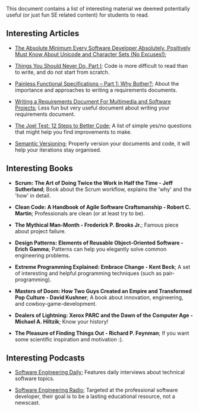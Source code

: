 This document contains a list of interesting material we deemed potentially useful (or just fun SE related content) for students to read.

## Interesting Articles
- [The Absolute Minimum Every Software Developer Absolutely, Positively Must Know About Unicode and Character Sets (No Excuses!)](https://www.joelonsoftware.com/2003/10/08/the-absolute-minimum-every-software-developer-absolutely-positively-must-know-about-unicode-and-character-sets-no-excuses/);

- [Things You Should Never Do, Part I](https://www.joelonsoftware.com/2000/04/06/things-you-should-never-do-part-i/);
Code is more difficult to read than to write, and do not start from scratch.

- [Painless Functional Specifications – Part 1: Why Bother?](https://www.joelonsoftware.com/2000/10/02/painless-functional-specifications-part-1-why-bother/);
About the importance and approaches to writing a requirements documents.

- [Writing a Requirements Document For Multimedia and Software Projects](http://www.cdl.edu/uploads/Qd/S6/QdS615B1DcnwRZlnSuTDnQ/writing-requirements.pdf);
Less fun but very useful document about writing your requirements document.

- [The Joel Test: 12 Steps to Better Code](https://www.joelonsoftware.com/2000/08/09/the-joel-test-12-steps-to-better-code/);
A list of simple yes/no questions that might help you find improvements to make.

- [Semantic Versioning](http://semver.org/);
Properly version your documents and code, it will help your iterations stay organised.

## Interesting Books
- **Scrum: The Art of Doing Twice the Work in Half the Time - Jeff Sutherland**;
Book about the Scrum workflow, explains the 'why' and the 'how' in detail.

- **Clean Code: A Handbook of Agile Software Craftsmanship - Robert C. Martin**;
Professionals are clean (or at least try to be).

- **The Mythical Man-Month - Frederick P. Brooks Jr.**;
Famous piece about project failure.

- **Design Patterns: Elements of Reusable Object-Oriented Software - Erich Gamma**;
Patterns can help you elegantly solve common engineering problems.

- **Extreme Programming Explained: Embrace Change - Kent Beck**;
A set of interesting and helpful programming techniques (such as pair-programming).

- **Masters of Doom: How Two Guys Created an Empire and Transformed Pop Culture - David Kushner**;
A book about innovation, engineering, and cowboy-game-development.

- **Dealers of Lightning: Xerox PARC and the Dawn of the Computer Age - Michael A. Hiltzik**;
Know your history!

- **The Pleasure of Finding Things Out - Richard P. Feynman**;
If you want some scientific inspiration and motivation :).

## Interesting Podcasts
- [Software Engineering Daily](https://softwareengineeringdaily.com); 
Features daily interviews about technical software topics.

- [Software Engineering Radio](http://www.se-radio.net);
Targeted at the professional software developer, their goal is to be a lasting educational resource, not a newscast.
